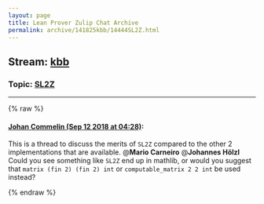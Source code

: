 ```yaml
---
layout: page
title: Lean Prover Zulip Chat Archive 
permalink: archive/141825kbb/14444SL2Z.html
---
```


## Stream: [kbb](index.html)
### Topic: [SL2Z](14444SL2Z.html)

---


{% raw %}
#### [ Johan Commelin (Sep 12 2018 at 04:28)](https://leanprover.zulipchat.com/#narrow/stream/141825-kbb/topic/SL2Z/near/133773798):
This is a thread to discuss the merits of `SL2Z` compared to the other 2 implementations that are available. @**Mario Carneiro** @**Johannes Hölzl** Could you see something like `SL2Z` end up in mathlib, or would you suggest that `matrix (fin 2) (fin 2) int` or `computable_matrix 2 2 int` be used instead?


{% endraw %}
